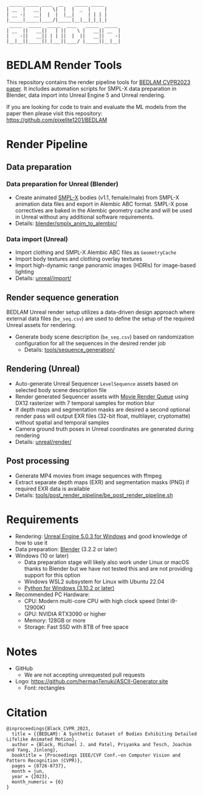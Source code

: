 ```
 _____ _____ ____  __    _____ _____ 
| __  |   __|    \|  |  |  _  |     |
| __ -|   __|  |  |  |__|     | | | |
|_____|_____|____/|_____|__|__|_|_|_|
 _____  _____  _____  ____   _____  _____ 
| __  ||   __||   | ||    \ |   __|| __  |
|    -||   __|| | | ||  |  ||   __||    -|
|__|__||_____||_|___||____/ |_____||__|__|
```

# BEDLAM Render Tools
This repository contains the render pipeline tools for [BEDLAM CVPR2023 paper](https://bedlam.is.tue.mpg.de). It includes automation scripts for SMPL-X data preparation in Blender, data import into Unreal Engine 5 and Unreal rendering.

If you are looking for code to train and evaluate the ML models from the paper then please visit this repository: https://github.com/pixelite1201/BEDLAM

# Render Pipeline

## Data preparation

### Data preparation for Unreal (Blender)
+ Create animated [SMPL-X](https://smpl-x.is.tue.mpg.de/) bodies (v1.1, female/male) from SMPL-X animation data files and export in Alembic ABC format. SMPL-X pose correctives are baked in the Alembic geometry cache and will be used in Unreal without any additional software requirements.
+ Details: [blender/smplx_anim_to_alembic/](blender/smplx_anim_to_alembic/)

### Data import (Unreal)
+ Import clothing and SMPL-X Alembic ABC files as `GeometryCache`
+ Import body textures and clothing overlay textures
+ Import high-dynamic range panoramic images (HDRIs) for image-based lighting
+ Details: [unreal/import/](unreal/import/)

## Render sequence generation
BEDLAM Unreal render setup utilizes a data-driven design approach where external data files (`be_seq.csv`) are used to define the setup of the required Unreal assets for rendering.

+ Generate body scene description (`be_seq.csv`) based on randomization configuration for all the sequences in the desired render job
  + Details: [tools/sequence_generation/](tools/sequence_generation/)

## Rendering (Unreal)
+ Auto-generate Unreal Sequencer `LevelSequence` assets based on selected body scene description file
+ Render generated Sequencer assets with [Movie Render Queue](https://docs.unrealengine.com/5.0/en-US/render-cinematics-in-unreal-engine/) using DX12 rasterizer with 7 temporal samples for motion blur
+ If depth maps and segmentation masks are desired a second optional render pass will output EXR files (32-bit float, multilayer, cryptomatte) without spatial and temporal samples
+ Camera ground truth poses in Unreal coordinates are generated during rendering
+ Details: [unreal/render/](unreal/render/)

## Post processing
+ Generate MP4 movies from image sequences with ffmpeg
+ Extract separate depth maps (EXR) and segmentation masks (PNG) if required EXR data is available
+ Details: [tools/post_render_pipeline/be_post_render_pipeline.sh](tools/post_render_pipeline/be_post_render_pipeline.sh)

# Requirements
+ Rendering: [Unreal Engine 5.0.3 for Windows](https://www.unrealengine.com) and good knowledge of how to use it
+ Data preparation: [Blender](https://www.blender.org) (3.2.2 or later)
+ Windows (10 or later)
    + Data preparation stage will likely also work under Linux or macOS thanks to Blender but we have not tested this and are not providing support for this option
    + Windows WSL2 subsystem for Linux with Ubuntu 22.04
    + [Python for Windows (3.10.2 or later)](https://www.python.org/downloads/windows/)
+ Recommended PC Hardware: 
  + CPU: Modern multi-core CPU with high clock speed (Intel i9-12900K)
  + GPU: NVIDIA RTX3090 or higher
  + Memory: 128GB or more
  + Storage: Fast SSD with 8TB of free space

# Notes
+ GitHub
  + We are not accepting unrequested pull requests
+ Logo: https://github.com/hermanTenuki/ASCII-Generator.site
  + Font: rectangles

# Citation
```
@inproceedings{Black_CVPR_2023,
  title = {{BEDLAM}: A Synthetic Dataset of Bodies Exhibiting Detailed Lifelike Animated Motion},
  author = {Black, Michael J. and Patel, Priyanka and Tesch, Joachim and Yang, Jinlong}, 
  booktitle = {Proceedings IEEE/CVF Conf.~on Computer Vision and Pattern Recognition (CVPR)},
  pages = {8726-8737},
  month = jun,
  year = {2023},
  month_numeric = {6}
}
```
